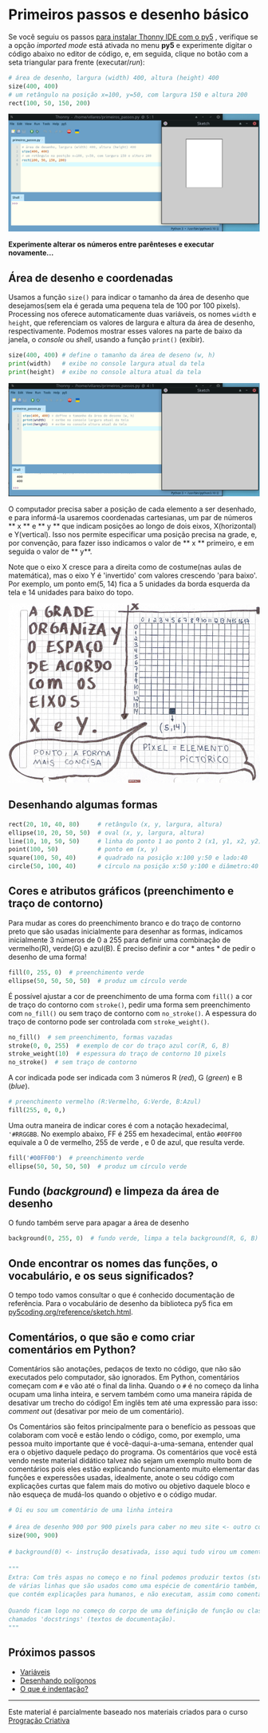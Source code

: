 # Primeiros passos e desenho básico

Se você seguiu os passos [para instalar Thonny IDE com o py5](https://abav.lugaralgum.com/como-instalar-py5) , verifique se a opção *imported mode* está ativada no menu **py5** e experimente digitar o código abaixo no editor de código, e, em seguida, clique no botão com a seta triangular para frente (executar/*run*):

```python
# área de desenho, largura (width) 400, altura (height) 400
size(400, 400)
# um retângulo na posição x=100, y=50, com largura 150 e altura 200
rect(100, 50, 150, 200)
```

![IDE](assets/01-IDE.png)

**Experimente alterar os números entre parênteses e executar novamente...**

## Área de desenho e coordenadas

Usamos a função `size()` para indicar o tamanho da área de desenho que desejamos(sem ela é gerada uma pequena tela de 100 por 100 pixels). Processing nos oferece automaticamente duas variáveis, os nomes `width` e `height`, que referenciam os valores de largura e altura da área de desenho, respectivamente. Podemos mostrar esses valores na parte de baixo da janela, o *console* ou *shell*, usando a função `print()` (exibir).

```python
size(400, 400) # define o tamanho da área de deseno (w, h)
print(width)   # exibe no console largura atual da tela
print(height)  # exibe no console altura atual da tela
```
![Coordenadas](assets/01-console.png)

O computador precisa saber a posição de cada elemento a ser desenhado, e para informá-la usaremos coordenadas cartesianas, um par de números ** x ** e ** y ** que indicam posições ao longo de dois eixos, X(horizontal) e Y(vertical). Isso nos permite especificar uma posição precisa na grade, e, por convenção, para fazer isso indicamos o valor de ** x ** primeiro, e em seguida o valor de ** y**.

Note que o eixo X cresce para a direita como de costume(nas aulas de matemática), mas o eixo Y é 'invertido' com valores crescendo 'para baixo'. Por exemplo, um ponto em(5, 14) fica a 5 unidades da borda esquerda da tela e 14 unidades para baixo do topo.

![Coordenadas](assets/01-coordenadas.jpg)

## Desenhando algumas formas

```python
rect(20, 10, 40, 80)     # retângulo (x, y, largura, altura)
ellipse(10, 20, 50, 50)  # oval (x, y, largura, altura)
line(10, 10, 50, 50)     # linha do ponto 1 ao ponto 2 (x1, y1, x2, y2)
point(100, 50)           # ponto em (x, y)
square(100, 50, 40)      # quadrado na posição x:100 y:50 e lado:40
circle(50, 100, 40)      # círculo na posição x:50 y:100 e diâmetro:40
```

## Cores e atributos gráficos (preenchimento e traço de contorno)

Para mudar as cores do preenchimento branco e do traço de contorno preto que são usadas inicialmente para desenhar as formas, indicamos inicialmente 3 números de 0 a 255 para definir uma combinação de vermelho(R), verde(G) e azul(B).
É preciso definir a cor * antes * de pedir o desenho de uma forma!

```python
fill(0, 255, 0)  # preenchimento verde
ellipse(50, 50, 50, 50)  # produz um círculo verde
```

É possível ajustar a cor de preenchimento de uma forma com `fill()` a cor de traço do contorno com `stroke()`, pedir uma forma sem preenchimento com `no_fill()` ou sem traço de contorno com `no_stroke()`. A espessura do traço de contorno pode ser controlada com `stroke_weight()`.

```python
no_fill()  # sem preenchimento, formas vazadas
stroke(0, 0, 255)  # exemplo de cor do traço azul cor(R, G, B)
stroke_weight(10)  # espessura do traço de contorno 10 pixels
no_stroke()  # sem traço de contorno
```

A cor indicada pode ser indicada com 3 números R (*red*), G (*green*) e B (*blue*).

```python
# preenchimento vermelho (R:Vermelho, G:Verde, B:Azul)
fill(255, 0, 0,)
```

Uma outra maneira de indicar cores é com a notação hexadecimal, `'#RRGGBB`. No exemplo abaixo, FF é 255 em hexadecimal, então `#00FF00` equivale a 0 de vermelho, 255 de verde , e 0 de azul, que resulta verde.

```python
fill('#00FF00')  # preenchimento verde
ellipse(50, 50, 50, 50)  # produz um círculo verde
```

## Fundo (*background*) e limpeza da área de desenho

O fundo também serve para apagar a área de desenho

```python
background(0, 255, 0)  # fundo verde, limpa a tela background(R, G, B)
```
## Onde encontrar os nomes das funções, o vocabulário, e os seus significados?

O tempo todo vamos consultar o que é conhecido documentação de referência. Para o vocabulário de desenho da biblioteca py5 fica em [py5coding.org/reference/sketch.html](https://py5coding.org/reference/sketch.html).

## Comentários, o que são e como criar comentários em Python?

Comentários são anotações, pedaços de texto no código, que não são executados pelo computador, são ignorados. Em Python, comentários começam com `#` e vão até o final da linha. Quando o `#` é no começo da linha ocupam uma linha inteira, e servem também como uma maneira rápida de desativar um trecho do código! Em inglês tem até uma expressão para isso: *comment out* (desativar por meio de um comentário).

Os Comentários são feitos principalmente para o benefício as pessoas que colaboram com você e estão lendo o código, como, por exemplo, uma pessoa muito importante que é você-daqui-a-uma-semana, entender qual era o objetivo daquele pedaço do programa. Os comentários que você está vendo neste material didático talvez não sejam um exemplo muito bom de comentários pois eles estão explicando funcionamento muito elementar das funções e experessões usadas, idealmente, anote o seu código com explicações curtas que falem mais do motivo ou objetivo daquele bloco e não esqueça de mudá-los quando o objetivo e o código mudar.


```python
# Oi eu sou um comentário de uma linha inteira

# área de desenho 900 por 900 pixels para caber no meu site <- outro comentário
size(900, 900)

# background(0) <- instrução desativada, isso aqui tudo virou um comentário!

"""
Extra: Com três aspas no começo e no final podemos produzir textos (strings)
de várias linhas que são usados como uma espécie de comentário também, uma vez
que contém explicações para humanos, e não executam, assim como comentários.

Quando ficam logo no começo do corpo de uma definição de função ou classe, são
chamados 'docstrings' (textos de documentação).
"""
```
## Próximos passos

- [Variáveis](variaveis.md)
- [Desenhando polígonos](poligonos_1.md)
- [O que é indentação?](indentacao.md)

---

Este material é parcialmente baseado nos materiais criados para o curso [Progração Criativa](https://arteprog.space/programacao-criativa/)
